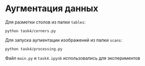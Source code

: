 # Аугментация данных

Для разметки столов из папки `tables`:

```python task4/corners.py```

Для запуска аугментации изображений из папки `scans`:

```python task4/processing.py```

Файл `main.py` и `task4.ipynb` использовались для экспериментов